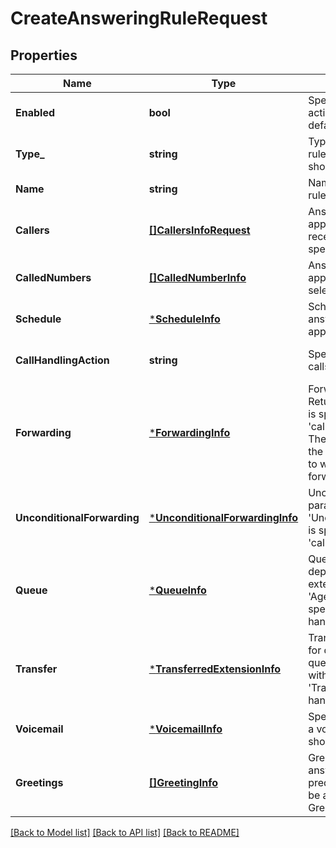 # CreateAnsweringRuleRequest

## Properties
Name | Type | Description | Notes
------------ | ------------- | ------------- | -------------
**Enabled** | **bool** | Specifies if the rule is active or inactive. The default value is &#39;True&#39; | [optional] [default to null]
**Type_** | **string** | Type of an answering rule. The &#39;Custom&#39; value should be specified | [default to null]
**Name** | **string** | Name of an answering rule specified by user | [default to null]
**Callers** | [**[]CallersInfoRequest**](CallersInfoRequest.md) | Answering rule will be applied when calls are received from the specified caller(s) | [optional] [default to null]
**CalledNumbers** | [**[]CalledNumberInfo**](CalledNumberInfo.md) | Answering rules are applied when calling to selected number(s) | [optional] [default to null]
**Schedule** | [***ScheduleInfo**](ScheduleInfo.md) | Schedule when an answering rule should be applied | [optional] [default to null]
**CallHandlingAction** | **string** | Specifies how incoming calls are forwarded | [optional] [default to null]
**Forwarding** | [***ForwardingInfo**](ForwardingInfo.md) | Forwarding parameters. Returned if &#39;ForwardCalls&#39; is specified in &#39;callHandlingAction&#39;. These settings determine the forwarding numbers to which the call will be forwarded | [optional] [default to null]
**UnconditionalForwarding** | [***UnconditionalForwardingInfo**](UnconditionalForwardingInfo.md) | Unconditional forwarding parameters. Returned if &#39;UnconditionalForwarding&#39; is specified in &#39;callHandlingAction&#39; | [optional] [default to null]
**Queue** | [***QueueInfo**](QueueInfo.md) | Queue settings applied for department (call queue) extension type, with the &#39;AgentQueue&#39; value specified as a call handling action | [optional] [default to null]
**Transfer** | [***TransferredExtensionInfo**](TransferredExtensionInfo.md) | Transfer settings applied for department (call queue) extension type, with &#39;TransferToExtension&#39; call handling action | [optional] [default to null]
**Voicemail** | [***VoicemailInfo**](VoicemailInfo.md) | Specifies whether to take a voicemail and who should do it | [optional] [default to null]
**Greetings** | [**[]GreetingInfo**](GreetingInfo.md) | Greetings applied for an answering rule; only predefined greetings can be applied, see Dictionary Greeting List | [optional] [default to null]

[[Back to Model list]](../README.md#documentation-for-models) [[Back to API list]](../README.md#documentation-for-api-endpoints) [[Back to README]](../README.md)


